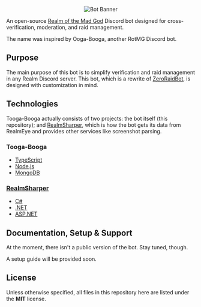 <p align="center">
  <img src="https://raw.githubusercontent.com/ToogaInc/ToogaBooga/master/assets/banner.png"  alt="Bot Banner"/>
</p>

An open-source [Realm of the Mad God](https://www.realmofthemadgod.com/) Discord bot designed for cross-verification,
moderation, and raid management.

The name was inspired by Ooga-Booga, another RotMG Discord bot.

## Purpose

The main purpose of this bot is to simplify verification and raid management in any Realm Discord server. This bot,
which is a rewrite of [ZeroRaidBot](https://github.com/ewang2002/ZeroRaidBot), is designed with
customization in mind.

## Technologies

Tooga-Booga actually consists of two projects: the bot itself (this repository);
and [RealmSharper](https://github.com/ToogaInc/RealmEyeSharper), which is how the bot gets its data from RealmEye and
provides other services like screenshot parsing.

### Tooga-Booga

- [TypeScript](https://www.typescriptlang.org/)
- [Node.js](https://nodejs.org/en/)
- [MongoDB](https://www.mongodb.com/)

### [RealmSharper](https://github.com/ToogaInc/RealmEyeSharper)

- [C#](https://docs.microsoft.com/en-us/dotnet/csharp/)
- [.NET](https://dotnet.microsoft.com/learn/dotnet/what-is-dotnet)
- [ASP.NET](https://dotnet.microsoft.com/apps/aspnet)

## Documentation, Setup & Support
At the moment, there isn't a public version of the bot. Stay tuned, though.

A setup guide will be provided soon.


## License
Unless otherwise specified, all files in this repository here are listed under the **MIT** license.
